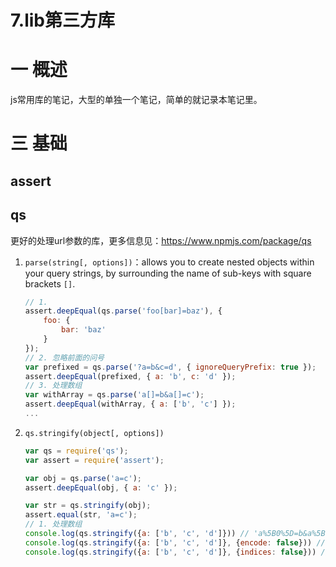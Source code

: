 # 7.lib第三方库

# 一 概述
js常用库的笔记，大型的单独一个笔记，简单的就记录本笔记里。

# 三 基础

## assert
## qs
更好的处理url参数的库，更多信息见：https://www.npmjs.com/package/qs


1. `parse(string[, options])`：allows you to create nested objects within your query strings, by surrounding the name of sub-keys with square brackets `[]`. 

    ```js
    // 1. 
    assert.deepEqual(qs.parse('foo[bar]=baz'), {
        foo: {
            bar: 'baz'
        }
    });
    // 2. 忽略前面的问号
    var prefixed = qs.parse('?a=b&c=d', { ignoreQueryPrefix: true });
    assert.deepEqual(prefixed, { a: 'b', c: 'd' });
    // 3. 处理数组
    var withArray = qs.parse('a[]=b&a[]=c');
    assert.deepEqual(withArray, { a: ['b', 'c'] });
    ...
    ```
    
2. `qs.stringify(object[, options])`

    ```js
    var qs = require('qs');
    var assert = require('assert');
    
    var obj = qs.parse('a=c');
    assert.deepEqual(obj, { a: 'c' });
    
    var str = qs.stringify(obj);
    assert.equal(str, 'a=c');
    // 1. 处理数组
    console.log(qs.stringify({a: ['b', 'c', 'd']})) // 'a%5B0%5D=b&a%5B1%5D=c&a%5B2%5D=d'
    console.log(qs.stringify({a: ['b', 'c', 'd']}, {encode: false})) // a[0]=b&a[1]=c&a[2]=d
    console.log(qs.stringify({a: ['b', 'c', 'd']}, {indices: false})) // 'a=b&a=c&a=d'
    ```